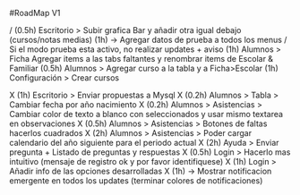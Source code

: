 #RoadMap V1

/ (0.5h) Escritorio > Subir grafica Bar y añadir otra igual debajo (cursos/notas medias)
(1h) -> Agregar datos de prueba a todos los menus / Si el modo prueba esta activo, no realizar updates + aviso
(1h) Alumnos > Ficha Agregar items a las tabs faltantes y renombrar items de Escolar & Familiar
(0.5h) Alumnos > Agregar curso a la tabla y a Ficha>Escolar
(1h) Configuración > Crear cursos

X (1h) Escritorio > Enviar propuestas a Mysql
X (0.2h) Alumnos > Tabla > Cambiar fecha por año nacimiento
X (0.2h) Alumnos > Asistencias > Cambiar color de texto a blanco con seleccionados y usar mismo textarea en observaciones
X (0.5h) Alumnos > Asistencias > Botones de faltas hacerlos cuadrados
X (2h) Alumnos > Asistencias > Poder cargar calendario del año siguiente para el periodo actual
X (2h) Ayuda > Enviar pregunta + Listado de preguntas y respuestas
X (0.5h) Login > Hacerlo mas intuitivo (mensaje de registro ok y por favor identifiquese)
X (1h) Login > Añadir info de las opciones desarrolladas
X (1h) -> Mostrar notificacion emergente en todos los updates (terminar colores de notificaciones)

